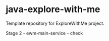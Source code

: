 # java-explore-with-me
Template repository for ExploreWithMe project.

Stage 2 - ewm-main-service - check